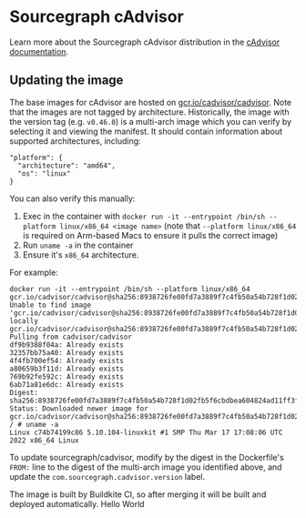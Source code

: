 # Sourcegraph cAdvisor

Learn more about the Sourcegraph cAdvisor distribution in the [cAdvisor documentation](https://sourcegraph.com/docs/dev/background-information/observability/cadvisor).

## Updating the image

The base images for cAdvisor are hosted on [gcr.io/cadvisor/cadvisor](https://gcr.io/cadvisor/cadvisor). Note that the images are not tagged by architecture. Historically, the image with the version tag (e.g. `v0.46.0`) is a multi-arch image which you can verify by selecting it and viewing the manifest. It should contain information about supported architectures, including:

```
"platform": {
  "architecture": "amd64",
  "os": "linux"
}
```

You can also verify this manually:

1. Exec in the container with `docker run -it --entrypoint /bin/sh --platform linux/x86_64 <image name>` (note that `--platform linux/x86_64` is required on Arm-based Macs to ensure it pulls the correct image)
2. Run `uname -a` in the container
3. Ensure it's `x86_64` architecture.

For example:

```
docker run -it --entrypoint /bin/sh --platform linux/x86_64 gcr.io/cadvisor/cadvisor@sha256:8938726fe00fd7a3889f7c4fb50a54b728f1d02fb5f6cbdbea604824ad11ff3f
Unable to find image 'gcr.io/cadvisor/cadvisor@sha256:8938726fe00fd7a3889f7c4fb50a54b728f1d02fb5f6cbdbea604824ad11ff3f' locally
gcr.io/cadvisor/cadvisor@sha256:8938726fe00fd7a3889f7c4fb50a54b728f1d02fb5f6cbdbea604824ad11ff3f: Pulling from cadvisor/cadvisor
df9b9388f04a: Already exists
32357bb75a40: Already exists
4f4fb700ef54: Already exists
a80659b3f11d: Already exists
769b92fe592c: Already exists
6ab71a81e6dc: Already exists
Digest: sha256:8938726fe00fd7a3889f7c4fb50a54b728f1d02fb5f6cbdbea604824ad11ff3f
Status: Downloaded newer image for gcr.io/cadvisor/cadvisor@sha256:8938726fe00fd7a3889f7c4fb50a54b728f1d02fb5f6cbdbea604824ad11ff3f
/ # uname -a
Linux c74b74199c86 5.10.104-linuxkit #1 SMP Thu Mar 17 17:08:06 UTC 2022 x86_64 Linux
```

To update sourcegraph/cadvisor, modify by the digest in the Dockerfile's `FROM:` line to the digest of the multi-arch image you identified above, and update the `com.sourcegraph.cadvisor.version` label.

The image is built by Buildkite CI, so after merging it will be built and deployed automatically.
Hello World
